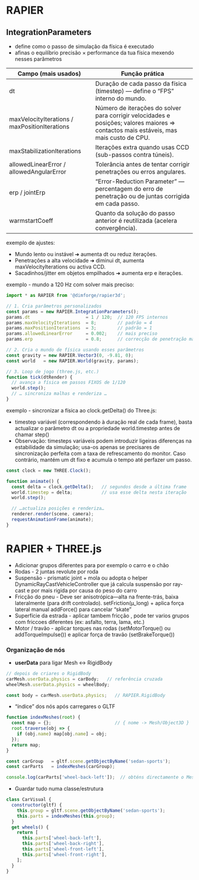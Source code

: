 # RAPIER
## IntegrationParameters
-  define como o passo de simulação da física é executado
- afinas o equilíbrio precisão × performance da tua física mexendo nesses parâmetros

| Campo (mais usados) | Função prática | 
| --- | --- |
dt | Duração de cada passo da física (timestep) — define o “FPS” interno do mundo.
maxVelocityIterations / maxPositionIterations | Número de iterações do solver para corrigir velocidades e posições; valores maiores ⇒ contactos mais estáveis, mas mais custo de CPU.
maxStabilizationIterations | Iterações extra quando usas CCD (sub-passos contra túneis).
allowedLinearError / allowedAngularError | Tolerância antes de tentar corrigir penetrações ou erros angulares.
erp / jointErp | “Error-Reduction Parameter” — percentagem do erro de penetração ou de juntas corrigida em cada passo.
warmstartCoeff | Quanto da solução do passo anterior é reutilizada (acelera convergência).

exemplo de ajustes:
- Mundo lento ou instável ➜ aumenta dt ou reduz iterações.
- Penetrações a alta velocidade ➜ diminui dt, aumenta maxVelocityIterations ou activa CCD.
- Sacadinhos/jitter em objetos empilhados ➜ aumenta erp e iterações.

exemplo - mundo a 120 Hz com solver mais preciso:
```js
import * as RAPIER from '@dimforge/rapier3d';

// 1. Cria parâmetros personalizados
const params = new RAPIER.IntegrationParameters();
params.dt                     = 1 / 120;  // 120 FPS internos
params.maxVelocityIterations  = 8;        // padrão = 4
params.maxPositionIterations  = 3;        // padrão = 1
params.allowedLinearError     = 0.002;    // mais preciso
params.erp                    = 0.8;      // correcção de penetração mais agressiva

// 2. Cria o mundo de física usando esses parâmetros
const gravity = new RAPIER.Vector3(0, -9.81, 0);
const world   = new RAPIER.World(gravity, params);

// 3. Loop de jogo (three.js, etc.)
function tick(dtRender) {
  // avança a física em passos FIXOS de 1/120
  world.step();
  // … sincroniza malhas e renderiza …
}
```
exemplo - sincronizar a física ao clock.getDelta() do Three.js:
- timestep variável (correspondendo à duração real de cada frame), basta actualizar o parâmetro dt ou a propriedade world.timestep antes de chamar step()
- Observação: timesteps variáveis podem introduzir ligeiras diferenças na estabilidade da simulação; usa-os apenas se precisares de sincronização perfeita com a taxa de refrescamento do monitor. Caso contrário, mantém um dt fixo e acumula o tempo até perfazer um passo.
```js
const clock = new THREE.Clock();

function animate() {
  const delta = clock.getDelta();   // segundos desde a última frame
  world.timestep = delta;           // usa esse delta nesta iteração
  world.step();

  // …actualiza posições e renderiza…
  renderer.render(scene, camera);
  requestAnimationFrame(animate);
}
```

# RAPIER + THREE.js
- Adicionar grupos diferentes para por exemplo o carro e o chão
- Rodas - 2 juntas revolute por roda
- Suspensão - prismatic joint + mola  ou  adopta o helper DynamicRayCastVehicleController que já calcula suspensão por ray-cast e por mais rigida por causa do peso do carro
- Fricção do pneu - 	Deve ser anisotrópica—alta na frente-trás, baixa lateralmente (para drift controlado). setFriction(µ_long) + aplica força lateral manual addForce() para cancelar “skate”
- Superfície da estrada - aplicar tambem fricção , pode ter varios grupos com friccoes diferentes (ex: asfalto, terra, lama, etc.)
- Motor / travão - aplicar torques nas rodas (setMotorTorque() ou addTorqueImpulse()) e aplicar força de travão (setBrakeTorque())
### Organização de nós
- **userData** para ligar Mesh ↔ RigidBody
```js
// depois de criares o RigidBody
carMesh.userData.physics = carBody;   // referência cruzada
wheelMesh.userData.physics = wheelBody;

const body = carMesh.userData.physics;   // RAPIER.RigidBody
```
- “índice” dos nós após carregares o GLTF
```js
function indexMeshes(root) {
  const map = {};                        // { nome -> Mesh/Object3D }
  root.traverse(obj => {
    if (obj.name) map[obj.name] = obj;
  });
  return map;
}

const carGroup   = gltf.scene.getObjectByName('sedan-sports');
const carParts   = indexMeshes(carGroup);

console.log(carParts['wheel-back-left']);  // obténs directamente o Mesh
```
- Guardar tudo numa classe/estrutura
```js
class CarVisual {
  constructor(gltf) {
    this.group = gltf.scene.getObjectByName('sedan-sports');
    this.parts = indexMeshes(this.group);
  }
  get wheels() {
    return [
      this.parts['wheel-back-left'],
      this.parts['wheel-back-right'],
      this.parts['wheel-front-left'],
      this.parts['wheel-front-right'],
    ];
  }
}
```